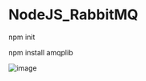 # NodeJS_RabbitMQ

  npm init
  
  npm install amqplib

![image](https://user-images.githubusercontent.com/75089445/129446499-612208f7-f320-435b-ba74-13ac4325f193.png)
